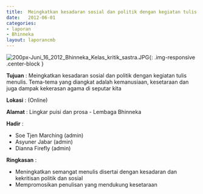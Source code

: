 ```yaml
---	
title: 	Meingkatkan kesadaran sosial dan politik dengan kegiatan tulis menulis
date: 	2012-06-01
categories:	
- laporan	
- Bhinneka	
layout: laporancmb	
---	
```

	
![200px-Juni_16_2012_Bhinneka_Kelas_kritik_sastra.JPG](/uploads/200px-Juni_16_2012_Bhinneka_Kelas_kritik_sastra.JPG){: .img-responsive .center-block }	
	
**Tujuan** :	Meingkatkan kesadaran sosial dan politik dengan kegiatan tulis menulis. Tema-tema yang diangkat adalah kemanusiaan, kesetaraan dan juga dampak kekerasan agama di seputar kita
	
**Lokasi** :	(Online)
	
**Alamat** : 	Lingkar puisi dan prosa - Lembaga Bhinneka
	
**Hadir** :	
*	Soe Tjen Marching (admin)
*	Asyuner Jabar (admin)
*	Dianna Firefly (admin)

**Ringkasan** :	
*	Meningkatkan semangat menulis disertai dengan kesadaran dan kekritisan politik dan sosial
*	Mempromosikan penulisan yang mendukung kesetaraan
